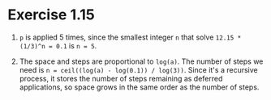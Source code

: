 # Exercise 1.15

1. `p` is applied 5 times, since the smallest integer `n` that solve `12.15 *
   (1/3)^n = 0.1` is `n = 5`.

2. The space and steps are proportional to `log(a)`.  The number of steps we
   need is `n = ceil((log(a) - log(0.1)) / log(3))`.  Since it's a recursive
   process, it stores the number of steps remaining as deferred applications,
   so space grows in the same order as the number of steps.
